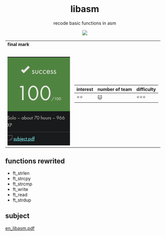 <h1 align="center">
   <b font size="15" face="arial" ><br><br>libasm</font></b></h1>
   <p align="center">
  recode basic functions in asm
 <p align="center">
  <img src="https://img.shields.io/badge/assembly-007ACC?style=for-the-badge&logo=assembly&logoColor=white">
  <table  align="center">
<td>
 <b face="arial" >final mark<br><br></font></b></p>
 <img src="https://github.com/xibaochat/libasm/blob/master/libasm_final_marl.png">
 

</td>

<td>

| interest                     | number of team          | difficulty                      |
| ---------------------------- | ----------              | ----------                      |
|   :star::star: | :cat: |  :star::star::star: |

</td>
</tr>
</table>


## functions rewrited
- ft_strlen 
- ft_strcpy 
- ft_strcmp 
- ft_write 
- ft_read 
- ft_strdup

## subject
[en_libasm.pdf](https://github.com/xibaochat/libasm/blob/master/libasm_en.subject.pdf)
